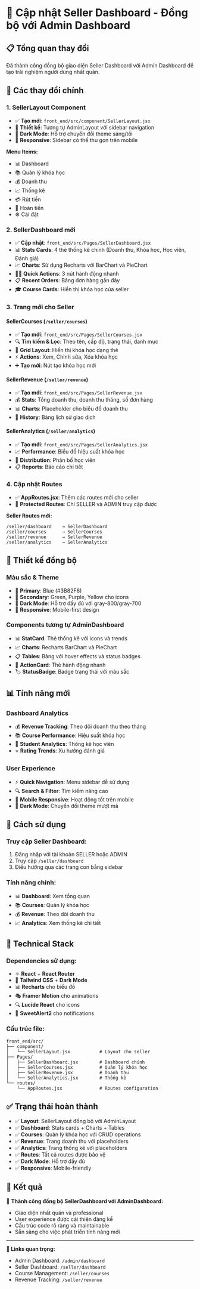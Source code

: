 # 🎯 Cập nhật Seller Dashboard - Đồng bộ với Admin Dashboard

## 📋 Tổng quan thay đổi

Đã thành công đồng bộ giao diện Seller Dashboard với Admin Dashboard để tạo trải nghiệm người dùng nhất quán.

## 🔧 Các thay đổi chính

### 1. **SellerLayout Component** 
- ✅ **Tạo mới**: `front_end/src/component/SellerLayout.jsx`
- 🎨 **Thiết kế**: Tương tự AdminLayout với sidebar navigation
- 🌙 **Dark Mode**: Hỗ trợ chuyển đổi theme sáng/tối
- 📱 **Responsive**: Sidebar có thể thu gọn trên mobile

**Menu Items:**
- 📊 Dashboard
- 📚 Quản lý khóa học  
- 💰 Doanh thu
- 📈 Thống kê
- 💳 Rút tiền
- 🔄 Hoàn tiền
- ⚙️ Cài đặt

### 2. **SellerDashboard mới**
- ✅ **Cập nhật**: `front_end/src/Pages/SellerDashboard.jsx`
- 📊 **Stats Cards**: 4 thẻ thống kê chính (Doanh thu, Khóa học, Học viên, Đánh giá)
- 📈 **Charts**: Sử dụng Recharts với BarChart và PieChart
- 🏃‍♂️ **Quick Actions**: 3 nút hành động nhanh
- 📋 **Recent Orders**: Bảng đơn hàng gần đây
- 🎓 **Course Cards**: Hiển thị khóa học của seller

### 3. **Trang mới cho Seller**

#### **SellerCourses** (`/seller/courses`)
- ✅ **Tạo mới**: `front_end/src/Pages/SellerCourses.jsx`
- 🔍 **Tìm kiếm & Lọc**: Theo tên, cấp độ, trạng thái, danh mục
- 📱 **Grid Layout**: Hiển thị khóa học dạng thẻ
- ⚡ **Actions**: Xem, Chỉnh sửa, Xóa khóa học
- ➕ **Tạo mới**: Nút tạo khóa học mới

#### **SellerRevenue** (`/seller/revenue`)
- ✅ **Tạo mới**: `front_end/src/Pages/SellerRevenue.jsx`
- 💰 **Stats**: Tổng doanh thu, doanh thu tháng, số đơn hàng
- 📊 **Charts**: Placeholder cho biểu đồ doanh thu
- 📜 **History**: Bảng lịch sử giao dịch

#### **SellerAnalytics** (`/seller/analytics`)
- ✅ **Tạo mới**: `front_end/src/Pages/SellerAnalytics.jsx`
- 📈 **Performance**: Biểu đồ hiệu suất khóa học
- 👥 **Distribution**: Phân bố học viên
- 📋 **Reports**: Báo cáo chi tiết

### 4. **Cập nhật Routes**
- ✅ **AppRoutes.jsx**: Thêm các routes mới cho seller
- 🔐 **Protected Routes**: Chỉ SELLER và ADMIN truy cập được

**Seller Routes mới:**
```
/seller/dashboard    → SellerDashboard
/seller/courses      → SellerCourses  
/seller/revenue      → SellerRevenue
/seller/analytics    → SellerAnalytics
```

## 🎨 Thiết kế đồng bộ

### **Màu sắc & Theme**
- 🎨 **Primary**: Blue (#3B82F6)
- 🌟 **Secondary**: Green, Purple, Yellow cho icons
- 🌙 **Dark Mode**: Hỗ trợ đầy đủ với gray-800/gray-700
- 📱 **Responsive**: Mobile-first design

### **Components tương tự AdminDashboard**
- 📊 **StatCard**: Thẻ thống kê với icons và trends
- 📈 **Charts**: Recharts BarChart và PieChart
- 📋 **Tables**: Bảng với hover effects và status badges
- 🎯 **ActionCard**: Thẻ hành động nhanh
- 🏷️ **StatusBadge**: Badge trạng thái với màu sắc

## 📊 Tính năng mới

### **Dashboard Analytics**
- 💰 **Revenue Tracking**: Theo dõi doanh thu theo tháng
- 📚 **Course Performance**: Hiệu suất khóa học
- 👥 **Student Analytics**: Thống kê học viên
- ⭐ **Rating Trends**: Xu hướng đánh giá

### **User Experience**
- ⚡ **Quick Navigation**: Menu sidebar dễ sử dụng
- 🔍 **Search & Filter**: Tìm kiếm nâng cao
- 📱 **Mobile Responsive**: Hoạt động tốt trên mobile
- 🌙 **Dark Mode**: Chuyển đổi theme mượt mà

## 🚀 Cách sử dụng

### **Truy cập Seller Dashboard:**
1. Đăng nhập với tài khoản SELLER hoặc ADMIN
2. Truy cập `/seller/dashboard`
3. Điều hướng qua các trang con bằng sidebar

### **Tính năng chính:**
- 📊 **Dashboard**: Xem tổng quan
- 📚 **Courses**: Quản lý khóa học
- 💰 **Revenue**: Theo dõi doanh thu
- 📈 **Analytics**: Xem thống kê chi tiết

## 🔧 Technical Stack

### **Dependencies sử dụng:**
- ⚛️ **React** + **React Router**
- 🎨 **Tailwind CSS** + **Dark Mode**
- 📊 **Recharts** cho biểu đồ
- 🎭 **Framer Motion** cho animations
- 🔍 **Lucide React** cho icons
- 🍭 **SweetAlert2** cho notifications

### **Cấu trúc file:**
```
front_end/src/
├── component/
│   └── SellerLayout.jsx           # Layout cho seller
├── Pages/
│   ├── SellerDashboard.jsx        # Dashboard chính  
│   ├── SellerCourses.jsx          # Quản lý khóa học
│   ├── SellerRevenue.jsx          # Doanh thu
│   └── SellerAnalytics.jsx        # Thống kê
└── routes/
    └── AppRoutes.jsx              # Routes configuration
```

## ✅ Trạng thái hoàn thành

- ✅ **Layout**: SellerLayout đồng bộ với AdminLayout
- ✅ **Dashboard**: Stats cards + Charts + Tables  
- ✅ **Courses**: Quản lý khóa học với CRUD operations
- ✅ **Revenue**: Trang doanh thu với placeholders
- ✅ **Analytics**: Trang thống kê với placeholders
- ✅ **Routes**: Tất cả routes được bảo vệ
- ✅ **Dark Mode**: Hỗ trợ đầy đủ
- ✅ **Responsive**: Mobile-friendly

## 🎯 Kết quả

🎉 **Thành công đồng bộ SellerDashboard với AdminDashboard:**
- Giao diện nhất quán và professional
- User experience được cải thiện đáng kể  
- Cấu trúc code rõ ràng và maintainable
- Sẵn sàng cho việc phát triển tính năng mới

---

**🔗 Links quan trọng:**
- Admin Dashboard: `/admin/dashboard`
- Seller Dashboard: `/seller/dashboard`  
- Course Management: `/seller/courses`
- Revenue Tracking: `/seller/revenue` 